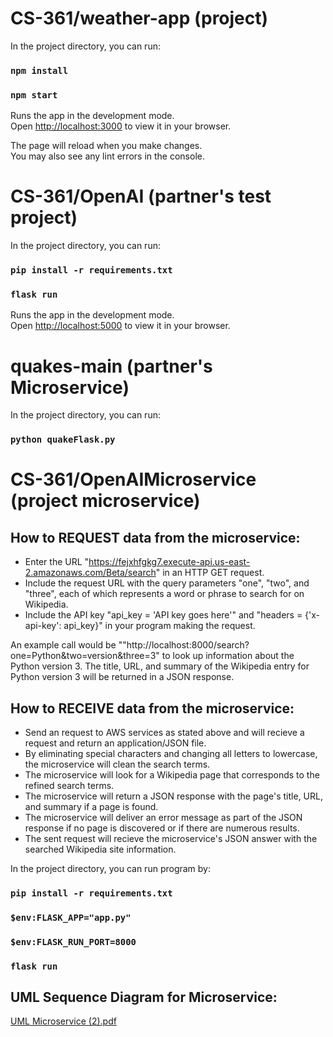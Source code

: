# CS-361/weather-app (project)

In the project directory, you can run:

### `npm install`

### `npm start`

Runs the app in the development mode.\
Open [http://localhost:3000](http://localhost:3000) to view it in your browser.

The page will reload when you make changes.\
You may also see any lint errors in the console.


# CS-361/OpenAI (partner's test project)

In the project directory, you can run:

### `pip install -r requirements.txt`

### `flask run`

Runs the app in the development mode.\
Open [http://localhost:5000](http://localhost:5000) to view it in your browser.

# quakes-main (partner's Microservice)
In the project directory, you can run:

### `python quakeFlask.py`

# CS-361/OpenAIMicroservice (project microservice)

## How to REQUEST data from the microservice:

* Enter the URL "https://fejxhfgkg7.execute-api.us-east-2.amazonaws.com/Beta/search" in an HTTP GET request.
* Include the request URL with the query parameters "one", "two", and "three", each of which represents a word or phrase to search for on Wikipedia.
* Include the API key "api_key = 'API key goes here'" and "headers = {'x-api-key': api_key}" in your program making the request.

An example call would be ""http://localhost:8000/search?one=Python&two=version&three=3" to look up information about the Python version 3. The title, URL, and summary of the Wikipedia entry for Python version 3 will be returned in a JSON response.

## How to RECEIVE data from the microservice:

* Send an request to AWS services as stated above and will recieve a request and return an application/JSON file.
* By eliminating special characters and changing all letters to lowercase, the microservice will clean the search terms.
* The microservice will look for a Wikipedia page that corresponds to the refined search terms.
* The microservice will return a JSON response with the page's title, URL, and summary if a page is found.
* The microservice will deliver an error message as part of the JSON response if no page is discovered or if there are numerous results.
* The sent request will recieve the microservice's JSON answer with the searched Wikipedia site information.

In the project directory, you can run program by:

### `pip install -r requirements.txt`
### `$env:FLASK_APP="app.py"`      
### `$env:FLASK_RUN_PORT=8000`
### `flask run`


## UML Sequence Diagram for Microservice:

[UML Microservice (2).pdf](https://github.com/drewbush1990/CS361/files/11424042/UML.Microservice.2.pdf)
